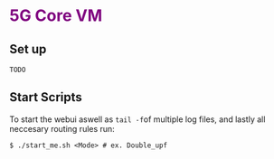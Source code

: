 # <span style="color: Purple;"> 5G Core VM</span>

## Set up
```
TODO
```


## Start Scripts

To start the webui aswell as `tail -f`of multiple log files, and lastly all neccesary routing rules run:

```
$ ./start_me.sh <Mode> # ex. Double_upf
```
